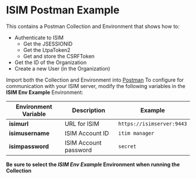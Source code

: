 # ISIM Postman Example
This contains a Postman Collection and Environment that shows how to:
* Authenticate to ISIM
  * Get the JSESSIONID
  * Get the LtpaToken2
  * Get and store the CSRFToken
* Get the ID of the Organization
* Create a new User (in the Organization)

Import both the Collection and Environment into [Postman](https://www.getpostman.com/)
To configure for communication with your ISIM server, modify the following variables in the **ISIM Env Example** Environment:

Environment Variable | Description | Example
---------------------|-------------|-----------
**isimurl** | URL for ISIM | `https://isimserver:9443`
**isimusername** | ISIM Account ID | `itim manager`
**isimpassword** | ISIM Account password | `secret`

**Be sure to select the _ISIM Env Example_ Environment when running the Collection**
